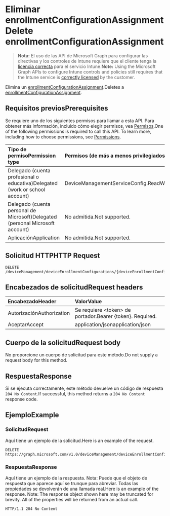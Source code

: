 # <a name="delete-enrollmentconfigurationassignment"></a><span data-ttu-id="89332-101">Eliminar enrollmentConfigurationAssignment</span><span class="sxs-lookup"><span data-stu-id="89332-101">Delete enrollmentConfigurationAssignment</span></span>

> <span data-ttu-id="89332-102">**Nota:** El uso de las API de Microsoft Graph para configurar las directivas y los controles de Intune requiere que el cliente tenga la [licencia correcta](https://go.microsoft.com/fwlink/?linkid=839381) para el servicio Intune.</span><span class="sxs-lookup"><span data-stu-id="89332-102">**Note:** Using the Microsoft Graph APIs to configure Intune controls and policies still requires that the Intune service is [correctly licensed](https://go.microsoft.com/fwlink/?linkid=839381) by the customer.</span></span>

<span data-ttu-id="89332-103">Elimina un [enrollmentConfigurationAssignment](../resources/intune_onboarding_enrollmentconfigurationassignment.md).</span><span class="sxs-lookup"><span data-stu-id="89332-103">Deletes a [enrollmentConfigurationAssignment](../resources/intune_onboarding_enrollmentconfigurationassignment.md).</span></span>
## <a name="prerequisites"></a><span data-ttu-id="89332-104">Requisitos previos</span><span class="sxs-lookup"><span data-stu-id="89332-104">Prerequisites</span></span>
<span data-ttu-id="89332-p101">Se requiere uno de los siguientes permisos para llamar a esta API. Para obtener más información, incluido cómo elegir permisos, vea [Permisos](../../../concepts/permissions_reference.md).</span><span class="sxs-lookup"><span data-stu-id="89332-p101">One of the following permissions is required to call this API. To learn more, including how to choose permissions, see [Permissions](../../../concepts/permissions_reference.md).</span></span>

|<span data-ttu-id="89332-107">Tipo de permiso</span><span class="sxs-lookup"><span data-stu-id="89332-107">Permission type</span></span>|<span data-ttu-id="89332-108">Permisos (de más a menos privilegiados)</span><span class="sxs-lookup"><span data-stu-id="89332-108">Permissions (from least to most privileged)</span></span>|
|:---|:---|
|<span data-ttu-id="89332-109">Delegado (cuenta profesional o educativa)</span><span class="sxs-lookup"><span data-stu-id="89332-109">Delegated (work or school account)</span></span>|<span data-ttu-id="89332-110">DeviceManagementServiceConfig.ReadWrite.All</span><span class="sxs-lookup"><span data-stu-id="89332-110">DeviceManagementServiceConfig.ReadWrite.All</span></span>|
|<span data-ttu-id="89332-111">Delegado (cuenta personal de Microsoft)</span><span class="sxs-lookup"><span data-stu-id="89332-111">Delegated (personal Microsoft account)</span></span>|<span data-ttu-id="89332-112">No admitida.</span><span class="sxs-lookup"><span data-stu-id="89332-112">Not supported.</span></span>|
|<span data-ttu-id="89332-113">Aplicación</span><span class="sxs-lookup"><span data-stu-id="89332-113">Application</span></span>|<span data-ttu-id="89332-114">No admitida.</span><span class="sxs-lookup"><span data-stu-id="89332-114">Not supported.</span></span>|

## <a name="http-request"></a><span data-ttu-id="89332-115">Solicitud HTTP</span><span class="sxs-lookup"><span data-stu-id="89332-115">HTTP Request</span></span>
<!-- {
  "blockType": "ignored"
}
-->
``` http
DELETE /deviceManagement/deviceEnrollmentConfigurations/{deviceEnrollmentConfigurationId}/assignments/{enrollmentConfigurationAssignmentId}
```

## <a name="request-headers"></a><span data-ttu-id="89332-116">Encabezados de solicitud</span><span class="sxs-lookup"><span data-stu-id="89332-116">Request headers</span></span>
|<span data-ttu-id="89332-117">Encabezado</span><span class="sxs-lookup"><span data-stu-id="89332-117">Header</span></span>|<span data-ttu-id="89332-118">Valor</span><span class="sxs-lookup"><span data-stu-id="89332-118">Value</span></span>|
|:---|:---|
|<span data-ttu-id="89332-119">Autorización</span><span class="sxs-lookup"><span data-stu-id="89332-119">Authorization</span></span>|<span data-ttu-id="89332-120">Se requiere &lt;token&gt; de portador.</span><span class="sxs-lookup"><span data-stu-id="89332-120">Bearer {token}. Required.</span></span>|
|<span data-ttu-id="89332-121">Aceptar</span><span class="sxs-lookup"><span data-stu-id="89332-121">Accept</span></span>|<span data-ttu-id="89332-122">application/json</span><span class="sxs-lookup"><span data-stu-id="89332-122">application/json</span></span>|

## <a name="request-body"></a><span data-ttu-id="89332-123">Cuerpo de la solicitud</span><span class="sxs-lookup"><span data-stu-id="89332-123">Request body</span></span>
<span data-ttu-id="89332-124">No proporcione un cuerpo de solicitud para este método.</span><span class="sxs-lookup"><span data-stu-id="89332-124">Do not supply a request body for this method.</span></span>

## <a name="response"></a><span data-ttu-id="89332-125">Respuesta</span><span class="sxs-lookup"><span data-stu-id="89332-125">Response</span></span>
<span data-ttu-id="89332-126">Si se ejecuta correctamente, este método devuelve un código de respuesta `204 No Content`.</span><span class="sxs-lookup"><span data-stu-id="89332-126">If successful, this method returns a `204 No Content` response code.</span></span>

## <a name="example"></a><span data-ttu-id="89332-127">Ejemplo</span><span class="sxs-lookup"><span data-stu-id="89332-127">Example</span></span>
### <a name="request"></a><span data-ttu-id="89332-128">Solicitud</span><span class="sxs-lookup"><span data-stu-id="89332-128">Request</span></span>
<span data-ttu-id="89332-129">Aquí tiene un ejemplo de la solicitud.</span><span class="sxs-lookup"><span data-stu-id="89332-129">Here is an example of the request.</span></span>
``` http
DELETE https://graph.microsoft.com/v1.0/deviceManagement/deviceEnrollmentConfigurations/{deviceEnrollmentConfigurationId}/assignments/{enrollmentConfigurationAssignmentId}
```

### <a name="response"></a><span data-ttu-id="89332-130">Respuesta</span><span class="sxs-lookup"><span data-stu-id="89332-130">Response</span></span>
<span data-ttu-id="89332-p102">Aquí tiene un ejemplo de la respuesta. Nota: Puede que el objeto de respuesta que aparece aquí se trunque para abreviar. Todas las propiedades se devolverán de una llamada real.</span><span class="sxs-lookup"><span data-stu-id="89332-p102">Here is an example of the response. Note: The response object shown here may be truncated for brevity. All of the properties will be returned from an actual call.</span></span>
``` http
HTTP/1.1 204 No Content
```



